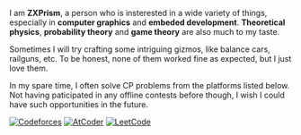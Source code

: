 I am **ZXPrism**, a person who is insterested in a wide variety of things, especially in **computer graphics** and **embeded development**. **Theoretical physics**, **probability theory** and **game theory** are also much to my taste.

Sometimes I will try crafting some intriguing gizmos, like balance cars, railguns, etc. To be honest, none of them worked fine as expected, but I just love them.

In my spare time, I often solve CP problems from the platforms listed below. Not having paticipated in any offline contests before though, I wish I could have such opportunities in the future.

[![Codeforces](https://img.shields.io/badge/Codeforces-Pupil_1372-008000?style=for-the-badge)](https://codeforces.com/profile/DarkS0uls)
[![AtCoder](https://img.shields.io/badge/atcoder-8 Kyu_577-804000?style=for-the-badge)](https://atcoder.jp/users/DarkS0uls)
[![LeetCode](https://img.shields.io/badge/leetcode-1774-0000ff?style=for-the-badge)](https://leetcode.cn/u/zhouleyi2003/)

